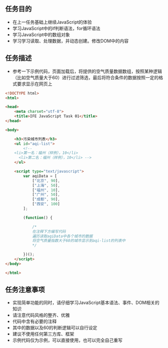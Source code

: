 <link rel="stylesheet" type="" href="https://dn-maxiang.qbox.me/res-min/themes/marxico.css?1493307398967">

## 任务目的

- 在上一任务基础上继续JavaScript的体验
- 学习JavaScript中的if判断语法，for循环语法
- 学习JavaScript中的数组对象
- 学习学习读取、处理数据，并动态创建。修改DOM中的内容

## 任务描述

- 参考一下示例代码，页面加载后，将提供的空气质量数据数组，按照某种逻辑（比如空气质量大于60）进行过滤筛选，最后将符合条件的数据按照一定的格式要求显示在网页上

```html
<!DOCTYPE html>
<html>

<head>
    <meta charset="utf-8">
    <title>IFE JavaScript Task 01</title>
</head>

<body>

    <h3>污染城市列表</h3>
    <ul id="aqi-list">
        <!--   
    <li>第一名：福州（样例），10</li>
      <li>第二名：福州（样例），10</li> -->
    </ul>

    <script type="text/javascript">
        var aqiData = [
            ["北京", 90],
            ["上海", 50],
            ["福州", 10],
            ["广州", 50],
            ["成都", 90],
            ["西安", 100]
        ];

        (function() {

            /*
            在注释下方编写代码
            遍历读取aqiData中各个城市的数据
            将空气质量指数大于60的城市显示到aqi-list的列表中
            */

        })();
    </script>
</body>

</html>
```

## 任务注意事项

- 实现简单功能的同时，请仔细学习JavaScript基本语法、事件、DOM相关的知识
- 请注意代码风格的整齐、优雅
- 代码中含有必要的注释
- 其中的数据以及60的判断逻辑可以自行设定
- 建议不使用任何第三方库、框架
- 示例代码仅为示例，可以直接使用，也可以完全自己重写